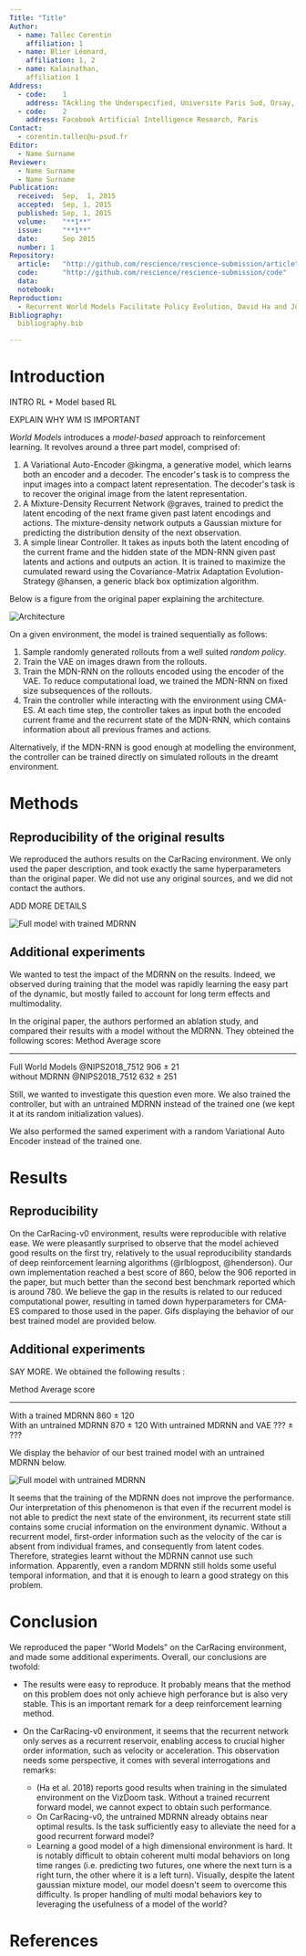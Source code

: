 ```yaml
---
Title: "Title"
Author:
  - name: Tallec Corentin
    affiliation: 1
  - name: Blier Léonard,
    affiliation: 1, 2
  - name: Kalainathan,
    affiliation 1
Address:
  - code:    1
    address: TAckling the Underspecified, Universite Paris Sud, Orsay, France
  - code:    2
    address: Facebook Artificial Intelligence Research, Paris
Contact:
  - corentin.tallec@u-psud.fr
Editor:
  - Name Surname
Reviewer:
  - Name Surname
  - Name Surname
Publication:
  received:  Sep,  1, 2015
  accepted:  Sep, 1, 2015
  published: Sep, 1, 2015
  volume:    "**1**"
  issue:     "**1**"
  date:      Sep 2015
  number: 1
Repository:
  article:   "http://github.com/rescience/rescience-submission/article"
  code:      "http://github.com/rescience/rescience-submission/code"
  data:      
  notebook:  
Reproduction:
  - Recurrent World Models Facilitate Policy Evolution, David Ha and Jürgen Schmidhuber, NeurIPS 2018 Conference
Bibliography:
  bibliography.bib

---
```


# Introduction

INTRO RL + Model based RL

EXPLAIN WHY WM IS IMPORTANT

<!-- In this blog post, we are delving into [World
Models](https://arxiv.org/pdf/1803.10122.pdf) @NIPS2018_7512 a recent
model based reinforcement learning paper that achieves surprisingly good
performance on the challenging
[CarRacing-v0](https://gym.openai.com/envs/CarRacing-v0/) environment. -->

<!-- Along with a short summary of the paper, we provide a [pytorch implementation
](https://github.com/ctallec/world-models), as well as additional
experiments on the importance of the recurrent network in the training process. -->


*World Models* introduces a *model-based* approach to reinforcement learning. It revolves around a three part model, comprised of:

  1. A Variational Auto-Encoder @kingma, a generative model, which learns both an encoder and a decoder. The encoder's task is to compress the input images into a compact latent representation. The decoder's task is to recover the original image from the latent representation.
  2. A Mixture-Density Recurrent Network @graves, trained to predict the latent encoding of the next frame given past latent encodings and actions. The mixture-density network outputs a Gaussian mixture for predicting
the distribution density of the next observation.
  3. A simple linear Controller. It takes as inputs both the latent encoding of the current frame and the hidden state of the MDN-RNN given past latents and actions and outputs an action. It is trained to maximize the cumulated reward using the Covariance-Matrix Adaptation Evolution-Strategy @hansen, a generic black box optimization algorithm.

Below is a figure from the original paper explaining the architecture.

![Architecture](/img/archfig.png)

On a given environment, the model is trained sequentially as follows:
  1. Sample randomly generated rollouts from a well suited *random policy*.
  2. Train the VAE on images drawn from the rollouts.
  3. Train the MDN-RNN on the rollouts encoded using the encoder of the VAE. To reduce computational load, we trained the MDN-RNN on fixed size subsequences of the rollouts.
  4. Train the controller while interacting with the environment using CMA-ES. At each time step, the controller takes as input both the encoded current frame and the recurrent state of the MDN-RNN, which contains information about all previous frames and actions.

Alternatively, if the MDN-RNN is good enough at modelling the environment, the controller can be trained directly on simulated rollouts in the dreamt environment.


# Methods

## Reproducibility of the original results

We reproduced the authors results on the CarRacing environment. We only used the paper description, and took exactly the same hyperparameters than the original paper. We did not use any original sources, and we did not contact the authors.

ADD MORE DETAILS







![Full model with trained MDRNN](/img/trained.gif)

## Additional experiments

We wanted to test the impact of the MDRNN on the results. Indeed, we observed during training that the model was rapidly learning the easy part of the dynamic, but mostly failed to account for long term effects and multimodality. 

In the original paper, the authors performed an ablation study, and compared their results with a model without the MDRNN. They obteined the following scores:
 Method                             Average score  
 ---------------------------------- --------------- 
  Full World Models @NIPS2018_7512   906 ± 21      
  without MDRNN @NIPS2018_7512       632 ± 251  

Still, we wanted to investigate this question even more. We also trained the controller, but with an untrained MDRNN instead of the trained one (we kept it at its random initialization values).

We also performed the samed experiment with a random Variational Auto Encoder instead of the trained one.

# Results

## Reproducibility
 
On the CarRacing-v0 environment, results were reproducible with relative ease. We were pleasantly surprised to observe that the model achieved good results on the first try, relatively to the usual reproducibility standards of deep reinforcement learning algorithms (@rlblogpost, @henderson). Our own implementation reached a best score of 860, below the 906 reported in the paper, but much better than the second best benchmark reported which is around 780. We believe the gap in the results is related to our reduced computational power, resulting in tamed down hyperparameters for CMA-ES compared to those used in the paper. Gifs displaying the behavior of our best trained model are provided below.


## Additional experiments

SAY MORE. We obtained the following results :

  Method                           Average score  
 --------------------------------- --------------- 
  With a trained MDRNN             860 ± 120  
  With an untrained MDRNN          870 ± 120 
  With untrained MDRNN and VAE     ??? ± ???

We display the behavior of our best trained model with an untrained MDRNN below.

![Full model with untrained MDRNN](img/untrained.gif)

It seems that the training of the MDRNN does not improve the performance. Our
interpretation of this phenomenon is that even if the recurrent model is not
able to predict the next state of the environment, its recurrent state still
contains some crucial information on the environment dynamic. Without a
recurrent model, first-order information such as the velocity of the car is absent from individual frames, and consequently from latent codes. Therefore, strategies learnt without the MDRNN cannot use such information. Apparently, even a random MDRNN still holds some useful temporal information, and that it is enough to learn a good strategy on this problem.


# Conclusion

We reproduced the paper "World Models" on the CarRacing environment, and made some additional experiments. Overall, our conclusions are twofold:

* The results were easy to reproduce. It probably means that the method on this problem does not only achieve high perforance but is also very stable. This is an important remark for a deep reinforcement learning method.

* On the CarRacing-v0 environment, it seems that the recurrent network only serves as a recurrent reservoir, enabling access to crucial higher order information, such as velocity or acceleration. This observation needs some perspective, it comes with several interrogations and remarks:
    * (Ha et al. 2018) reports good results when training in the simulated environment on the VizDoom task. Without a trained recurrent forward model, we cannot expect to obtain such performance.
    * On CarRacing-v0, the untrained MDRNN already obtains near optimal results. Is the task sufficiently easy to alleviate the need for a good recurrent forward model?
    * Learning a good model of a high dimensional environment is hard. It is notably difficult to obtain coherent multi modal behaviors on long time ranges (i.e. predicting two futures, one where the next turn is a right turn, the other where it is a left turn). Visually, despite the latent gaussian mixture model, our model doesn't seem to overcome this difficulty. Is proper handling of multi modal behaviors key to leveraging the usefulness of a model of the world?


# References


